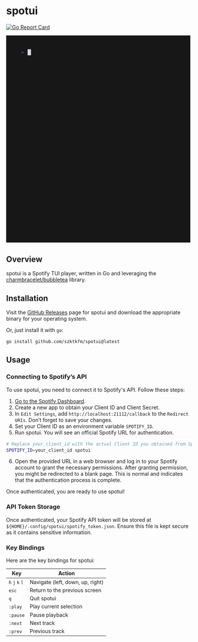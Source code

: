 # spotui
[![Go Report Card](https://goreportcard.com/badge/github.com/szktkfm/spotui)](https://goreportcard.com/report/github.com/szktkfm/spotui)

<img src="assets/demo.gif" width="500">

## Overview
spotui is a Spotify TUI player, written in Go and leveraging the  [charmbracelet/bubbletea](https://github.com/charmbracelet/bubbletea)  library. 

## Installation
Visit the  [GitHub Releases](https://github.com/szktkfm/spotui/releases) page for spotui and download the appropriate binary for your operating system.

Or, just install it with `go`:
```bash
go install github.com/szktkfm/spotui@latest
```

## Usage
### Connecting to Spotify’s API
To use spotui, you need to connect it to Spotify's API. Follow these steps:

1. [Go to the Spotify Dashboard](https://developer.spotify.com/dashboard).
2. Create a new app to obtain your Client ID and Client Secret.
3. In `Edit Settings`, add `http://localhost:21112/callback` to the `Redirect URIs`. Don’t forget to save your changes.
4. Set your Client ID as an environment variable `SPOTIFY_ID`. 
5. Run spotui. You will see an official Spotify URL for authentication.

```bash
# Replace your_client_id with the actual Client ID you obtained from Spotify.
SPOTIFY_ID=your_client_id spotui
```
6. Open the provided URL in a web browser and log in to your Spotify account to grant the necessary permissions.
After granting permission, you might be redirected to a blank page. This is normal and indicates that the authentication process is complete.

Once authenticated, you are ready to use spotui!

### API Token Storage
Once authenticated, your Spotify API token will be stored at `${HOME}/.config/spotui/spotify_token.json`. Ensure this file is kept secure as it contains sensitive information.

### Key Bindings
Here are the key bindings for spotui:

| Key       | Action                           |
|-----------|----------------------------------|
| `h` `j` `k` `l` | Navigate (left, down, up, right) |
| `esc`     | Return to the previous screen           |
| `q`       | Quit spotui                      |
| `:play`   | Play current selection           |
| `:pause`  | Pause playback                   |
| `:next`   | Next track                       |
| `:prev`   | Previous track                   |

